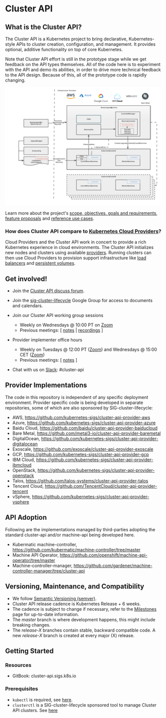# Cluster API
## What is the Cluster API?

The Cluster API is a Kubernetes project to bring declarative, Kubernetes-style
APIs to cluster creation, configuration, and management. It provides optional,
additive functionality on top of core Kubernetes.

Note that Cluster API effort is still in the prototype stage while we get
feedback on the API types themselves. All of the code here is to experiment with
the API and demo its abilities, in order to drive more technical feedback to the
API design. Because of this, all of the prototype code is rapidly changing.

![Cluster API Architecture](./docs/book/common_code/architecture.svg "Cluster API Architecture")

Learn more about the project's [scope, objectives, goals and requirements](./docs/scope-and-objectives.md), [feature proposals](./docs/proposals/) and [reference use cases](./docs/staging-use-cases.md).

### How does Cluster API compare to [Kubernetes Cloud Providers](https://kubernetes.io/docs/concepts/cluster-administration/cloud-providers/)?

Cloud Providers and the Cluster API work in concert to provide a rich Kubernetes experience in cloud environments.
The Cluster API initializes new nodes and clusters using available [providers](#Provider-Implementations).
Running clusters can then use Cloud Providers to provision support infrastructure like
[load balancers](https://kubernetes.io/docs/tasks/access-application-cluster/create-external-load-balancer/)
and [persistent volumes](https://kubernetes.io/docs/concepts/storage/persistent-volumes/).

## Get involved!

* Join the [Cluster API discuss forum](https://discuss.kubernetes.io/c/contributors/cluster-api).

* Join the [sig-cluster-lifecycle](https://groups.google.com/forum/#!forum/kubernetes-sig-cluster-lifecycle)
Google Group for access to documents and calendars.

* Join our Cluster API working group sessions
  * Weekly on Wednesdays @ 10:00 PT on [Zoom][zoomMeeting]
  * Previous meetings: \[ [notes][notes] | [recordings][recordings] \]

* Provider implementer office hours
  * Weekly on Tuesdays @ 12:00 PT ([Zoom][providerZoomMeetingTues]) and Wednesdays @ 15:00 CET ([Zoom][providerZoomMeetingWed])
  * Previous meetings: \[ [notes][implementerNotes] \]

* Chat with us on [Slack](http://slack.k8s.io/): #cluster-api

## Provider Implementations

The code in this repository is independent of any specific deployment environment.
Provider specific code is being developed in separate repositories, some of which
are also sponsored by SIG-cluster-lifecycle:

  * AWS, https://github.com/kubernetes-sigs/cluster-api-provider-aws
  * Azure, https://github.com/kubernetes-sigs/cluster-api-provider-azure
  * Baidu Cloud, https://github.com/baidu/cluster-api-provider-baiducloud
  * Bare Metal, https://github.com/metal3-io/cluster-api-provider-baremetal
  * DigitalOcean, https://github.com/kubernetes-sigs/cluster-api-provider-digitalocean
  * Exoscale, https://github.com/exoscale/cluster-api-provider-exoscale
  * GCP, https://github.com/kubernetes-sigs/cluster-api-provider-gcp
  * IBM Cloud, https://github.com/kubernetes-sigs/cluster-api-provider-ibmcloud
  * OpenStack, https://github.com/kubernetes-sigs/cluster-api-provider-openstack
  * Talos, https://github.com/talos-systems/cluster-api-provider-talos
  * Tencent Cloud, https://github.com/TencentCloud/cluster-api-provider-tencent
  * vSphere, https://github.com/kubernetes-sigs/cluster-api-provider-vsphere

## API Adoption

Following are the implementations managed by third-parties adopting the standard cluster-api and/or machine-api being developed here.

  * Kubermatic machine-controller, https://github.com/kubermatic/machine-controller/tree/master
  * Machine API Operator, https://github.com/openshift/machine-api-operator/tree/master
  * Machine-controller-manager, https://github.com/gardener/machine-controller-manager/tree/cluster-api

## Versioning, Maintenance, and Compatibility

- We follow [Semantic Versioning (semver)](https://semver.org/).
- Cluster API release cadence is Kubernetes Release + 6 weeks.
- The cadence is subject to change if necessary, refer to the [Milestones](https://github.com/kubernetes-sigs/cluster-api/milestones) page for up-to-date information.
- The _master_ branch is where development happens, this might include breaking changes.
- The _release-X_ branches contain stable, backward compatible code. A new _release-X_ branch is created at every major (X) release.

## Getting Started

### Resources

* GitBook: cluster-api.sigs.k8s.io

### Prerequisites
* `kubectl` is required, see [here](http://kubernetes.io/docs/user-guide/prereqs/).
* `clusterctl` is a SIG-cluster-lifecycle sponsored tool to manage Cluster API clusters. See [here](cmd/clusterctl)

[notes]: https://docs.google.com/document/d/1Ys-DOR5UsgbMEeciuG0HOgDQc8kZsaWIWJeKJ1-UfbY/edit
[recordings]: https://www.youtube.com/playlist?list=PL69nYSiGNLP29D0nYgAGWt1ZFqS9Z7lw4
[zoomMeeting]: https://zoom.us/j/861487554
[implementerNotes]: https://docs.google.com/document/d/1IZ2-AZhe4r3CYiJuttyciS7bGZTTx4iMppcA8_Pr3xE/edit
[providerZoomMeetingTues]: https://zoom.us/j/140808484
[providerZoomMeetingWed]: https://zoom.us/j/424743530
